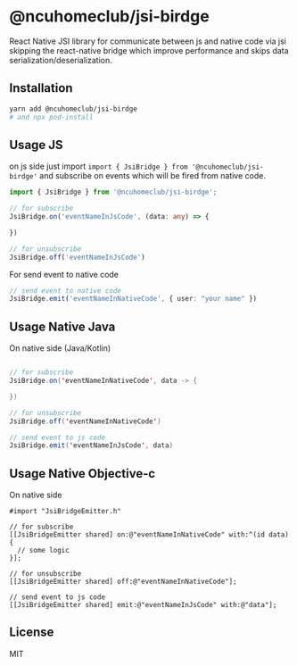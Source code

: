 # @ncuhomeclub/jsi-birdge

React Native JSI library for communicate between js and native code via jsi skipping the react-native bridge which improve performance and skips data serialization/deserialization.

## Installation

```sh
yarn add @ncuhomeclub/jsi-birdge
# and npx pod-install
```

## Usage JS

on js side just import `import { JsiBridge } from '@ncuhomeclub/jsi-birdge'`
and subscribe on events which will be fired from native code.
```typescript
import { JsiBridge } from '@ncuhomeclub/jsi-birdge';

// for subscribe
JsiBridge.on('eventNameInJsCode', (data: any) => {

})

// for unsubscribe
JsiBridge.off('eventNameInJsCode')
```

For send event to native code
```typescript
// send event to native code
JsiBridge.emit('eventNameInNativeCode', { user: "your name" })
```

## Usage Native Java

On native side (Java/Kotlin)
```java

// for subscribe
JsiBridge.on('eventNameInNativeCode', data -> {

})

// for unsubscribe
JsiBridge.off('eventNameInNativeCode')

// send event to js code
JsiBridge.emit('eventNameInJsCode', data)
```

## Usage Native Objective-c

On native side
```
#import "JsiBridgeEmitter.h"

// for subscribe
[[JsiBridgeEmitter shared] on:@"eventNameInNativeCode" with:^(id data) {
  // some logic
}];

// for unsubscribe
[[JsiBridgeEmitter shared] off:@"eventNameInNativeCode"];

// send event to js code
[[JsiBridgeEmitter shared] emit:@"eventNameInJsCode" with:@"data"];
```

## License

MIT

